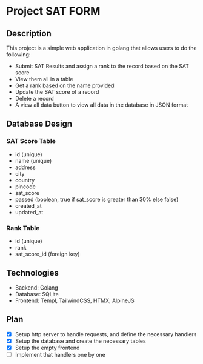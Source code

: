 # Project SAT FORM

## Description

This project is a simple web application in golang that allows users to do the following:
- Submit SAT Results and assign a rank to the record based on the SAT score
- View them all in a table
- Get a rank based on the name provided
- Update the SAT score of a record
- Delete a record
- A view all data button to view all data in the database in JSON format

## Database Design

### SAT Score Table
- id (unique)
- name (unique)
- address
- city
- country
- pincode
- sat_score
- passed (boolean, true if sat_score is greater than 30% else false)
- created_at
- updated_at

### Rank Table
- id (unique)
- rank
- sat_score_id (foreign key)

## Technologies

- Backend: Golang
- Database: SQLite
- Frontend: Templ, TailwindCSS, HTMX, AlpineJS

## Plan

- [X] Setup http server to handle requests, and define the necessary handlers
- [X] Setup the database and create the necessary tables
- [X] Setup the empty frontend
- [ ] Implement that handlers one by one